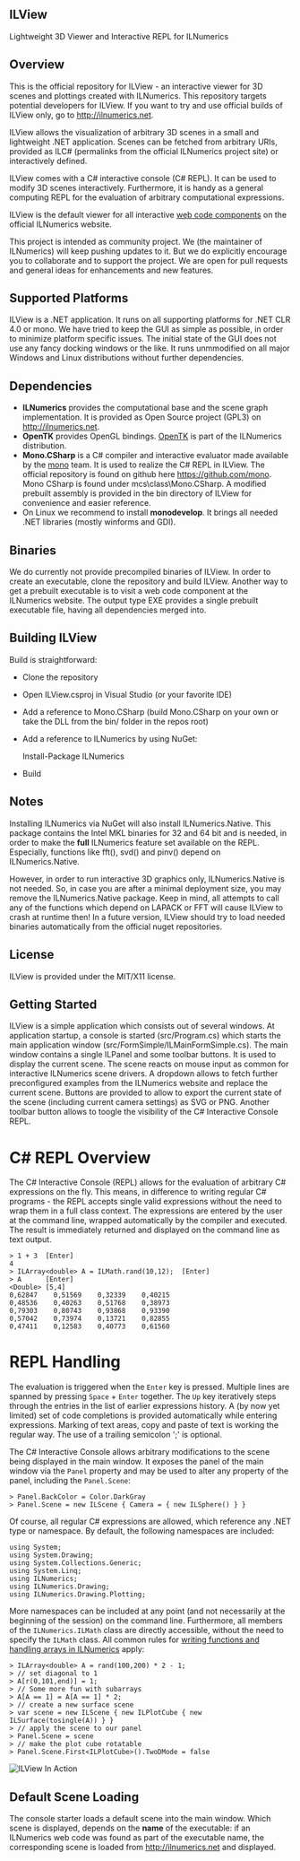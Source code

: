 ## ILView 

Lightweight 3D Viewer and Interactive REPL for ILNumerics

## Overview

This is the official repository for ILView - an interactive viewer for 3D scenes and plottings created with ILNumerics. This repository targets 
potential developers for ILView. If you want to try and use official builds of ILView only, go to <http://ilnumerics.net>.  

ILView allows the visualization of arbitrary 3D scenes in a small and lightweight .NET application. Scenes can be fetched 
from arbitrary URIs, provided as ILC# (permalinks from the official ILNumerics project site) or interactively defined. 

ILView comes with a C# interactive console (C# REPL). It can be used to modify 3D scenes interactively. Furthermore, it is handy as a general 
computing REPL for the evaluation of arbitrary computational expressions. 

ILView is the default viewer for all interactive [web code components](http://ilnumerics.net/ilnumerics-interactive-web-component.html)
 on the official ILNumerics website.   

This project is intended as community project. We (the maintainer of ILNumerics) will keep pushing updates to it. 
But we do explicitly encourage you to collaborate and to support the project. We are open for pull requests and general ideas for 
enhancements and new features.  

## Supported Platforms 

ILView is a .NET application. It runs on all supporting platforms for .NET CLR 4.0 or mono. We have tried to keep the GUI as simple as 
possible, in order to minimize platform specific issues. The initial state of the GUI does not use any fancy docking windows or the like. 
It runs unmmodified on all major Windows and Linux distributions without further dependencies. 

## Dependencies

- **ILNumerics** provides the computational base and the scene graph implementation. It is provided as Open Source project (GPL3) on <http://ilnumerics.net>. 
- **OpenTK** provides OpenGL bindings. [OpenTK](http://opentk.com) is part of the ILNumerics distribution.
- **Mono.CSharp** is a C# compiler and interactive evaluator made available by the [mono](http://www.mono-project.com/Main_Page) team. It 
is used to realize the C# REPL in ILView. The official repository is found on github here <https://github.com/mono>. Mono CSharp is found under mcs\class\Mono.CSharp. 
A modified prebuilt assembly is provided in the bin directory of ILView for convenience and easier reference.
- On Linux we recommend to install **monodevelop**. It brings all needed .NET libraries (mostly winforms and GDI). 

## Binaries

We do currently not provide precompiled binaries of ILView. In order to create an executable, clone the repository and build ILView. Another way to 
get a prebuilt executable is to visit a web code component at the ILNumerics website. The output type EXE provides a single prebuilt 
executable file, having all dependencies merged into. 

## Building ILView

Build is straightforward: 

- Clone the repository
- Open ILView.csproj in Visual Studio (or your favorite IDE)
- Add a reference to Mono.CSharp (build Mono.CSharp on your own or take the DLL from the bin/ folder in the repos root)
- Add a reference to ILNumerics by using NuGet: 
    
    Install-Package ILNumerics

- Build
 
## Notes

Installing ILNumerics via NuGet will also install ILNumerics.Native. This package contains the Intel MKL binaries for 32 and 64 bit and is 
needed, in order to make the **full** ILNumerics feature set available on the REPL. Especially, functions like fft(), svd() and pinv() depend 
on ILNumerics.Native. 

However, in order to run interactive 3D graphics only, ILNumerics.Native is not needed. So, in case you are after a minimal deployment size, 
you may remove the ILNumerics.Native package. Keep in mind, all attempts to call any of the functions which depend on LAPACK or FFT will cause 
ILView to crash at runtime then! In a future version, ILView should try to load needed binaries automatically from the official nuget repositories. 

## License

ILView is provided under the MIT/X11 license.  

## Getting Started 

ILView is a simple application which consists out of several windows. At application startup, a console is started (src/Program.cs)
 which starts the main application window (src/FormSimple/ILMainFormSimple.cs). The main window contains a single ILPanel and some toolbar 
buttons. It is used to display the current scene. The scene reacts on mouse input as common for interactive ILNumerics scene drivers. 
A dropdown allows to fetch further preconfigured examples from the ILNumerics website and replace the current scene. Buttons are provided 
to allow to export the current state of the scene (including current camera settings) as SVG or PNG. Another toolbar button allows to toogle 
the visibility of the C# Interactive Console REPL. 
 
# C# REPL Overview

The C# Interactive Console (REPL) allows for the evaluation of arbitrary C# expressions on the fly. This means, in difference to writing 
regular C# programs - the REPL accepts single valid expressions without the need to wrap them in a full class context. The 
expressions are entered by the user at the command line, wrapped automatically by the compiler and executed. The result is immediately 
returned and displayed on the command line as text output. 

    > 1 + 3  [Enter]
    4
	> ILArray<double> A = ILMath.rand(10,12);  [Enter] 
	> A      [Enter]
    <Double> [5,4]
    0,62847    0,51569    0,32339    0,40215 
    0,48536    0,40263    0,51768    0,38973 
    0,79303    0,80743    0,93868    0,93390 
    0,57042    0,73974    0,13721    0,82855 
    0,47411    0,12583    0,40773    0,61560 
	    
# REPL Handling 

The evaluation is triggered when the `Enter` key is pressed. Multiple lines are spanned by pressing `Space` + `Enter` together. The `Up` key 
iteratively steps through the entries in the list of earlier expressions history. A (by now yet limited) set of code completions is 
provided automatically while entering expressions. Marking of text areas, copy and paste of text is working the regular way. The use of a 
trailing semicolon ';' is optional.  

The C# Interactive Console allows arbitrary modifications to the scene being displayed in the main window. It exposes the panel of the 
main window via the `Panel` property and may be used to alter any property of the panel, including the `Panel.Scene`: 

    > Panel.BackColor = Color.DarkGray
    > Panel.Scene = new ILScene { Camera = { new ILSphere() } }

Of course, all regular C# expressions are allowed, which reference any .NET type or namespace. By default, the following namespaces are 
included: 

    using System;
    using System.Drawing;
    using System.Collections.Generic;
    using System.Linq; 
    using ILNumerics;
    using ILNumerics.Drawing;
    using ILNumerics.Drawing.Plotting;
	
More namespaces can be included at any point (and not necessarily at the beginning of the session) on the command line. Furthermore, 
all members of the `ILNumerics.ILMath` class are directly accessible, without the need to specify the `ILMath` class. All common rules 
for [writing functions and handling arrays in ILNumerics](http://ilnumerics.net/GeneralRules.html) apply: 

    > ILArray<double> A = rand(100,200) * 2 - 1; 
    > // set diagonal to 1
	> A[r(0,101,end)] = 1; 
    > // Some more fun with subarrays
    > A[A == 1] = A[A == 1] * 2; 
    > // create a new surface scene
    > var scene = new ILScene { new ILPlotCube { new ILSurface(tosingle(A)) } }
    > // apply the scene to our panel
    > Panel.Scene = scene
    > // make the plot cube rotatable
    > Panel.Scene.First<ILPlotCube>().TwoDMode = false

![ILView In Action](http://ilnumerics.net/media/png/ILViewScrSht.png "ILView and C# REPL in Action")

## Default Scene Loading 

The console starter loads a default scene into the main window. Which scene is displayed, depends 
on the **name** of the executable: if an ILNumerics web code was found as part of the executable name, the corresponding scene is loaded 
from http://ilnumerics.net and displayed. 